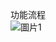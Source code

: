 功能流程	
![圖片1](https://github.com/ZhongYah/Project_Chip_Financial_Card/assets/104511360/b75ec9f3-462e-4739-b073-d1b259dfd41e)
